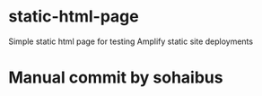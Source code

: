 # static-html-page
Simple static html page for testing Amplify static site deployments

# Manual commit by sohaibus
